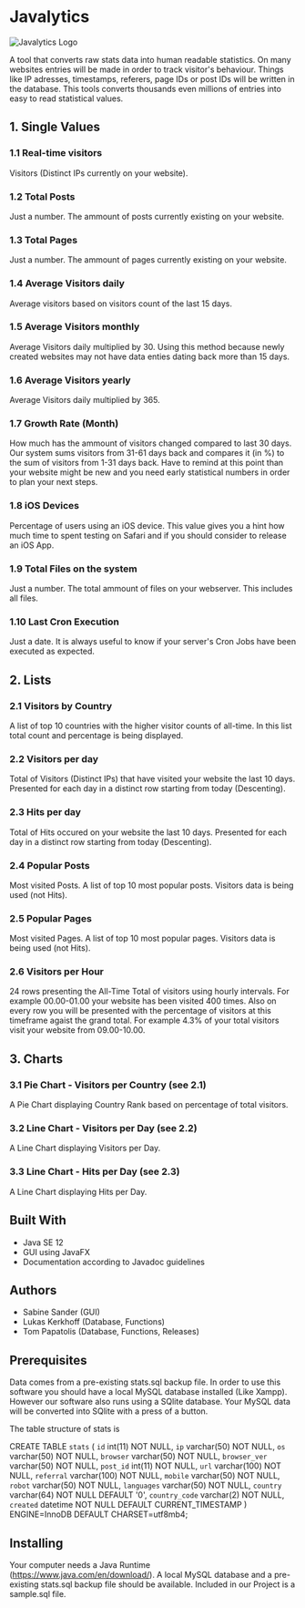 # Javalytics

![Javalytics Logo](https://github.com/tomsnews/javalytics/blob/master/Javalytics.jpg)

A tool that converts raw stats data into human readable statistics.
On many websites entries will be made in order to track visitor's behaviour.
Things like IP adresses, timestamps, referers, page IDs or post IDs will be written in the database.
This tools converts thousands even millions of entries into easy to read statistical values.

## 1. Single Values

### 1.1 Real-time visitors
Visitors (Distinct IPs currently on your website).

### 1.2 Total Posts
Just a number. The ammount of posts currently existing on your website.

### 1.3 Total Pages
Just a number. The ammount of pages currently existing on your website.

### 1.4 Average Visitors daily
Average visitors based on visitors count of the last 15 days.

### 1.5 Average Visitors monthly
Average Visitors daily multiplied by 30.
Using this method because newly created websites may not have data enties dating back more than 15 days.

### 1.6 Average Visitors yearly
Average Visitors daily multiplied by 365.

### 1.7 Growth Rate (Month)
How much has the ammount of visitors changed compared to last 30 days.
Our system sums visitors from 31-61 days back and compares it (in %) to the sum of visitors from 1-31 days back.
Have to remind at this point than your website might be new and you need early statistical numbers in order to plan your next steps.

### 1.8 iOS Devices
Percentage of users using an iOS device. This value gives you a hint how much time to spent testing on Safari and if you should consider to release an iOS App.

### 1.9 Total Files on the system
Just a number. The total ammount of files on your webserver. This includes all files.

### 1.10 Last Cron Execution
Just a date. It is always useful to know if your server's Cron Jobs have been executed as expected.

## 2. Lists

### 2.1 Visitors by Country
A list of top 10 countries with the higher visitor counts of all-time.
In this list total count and percentage is being displayed.

### 2.2 Visitors per day
Total of Visitors (Distinct IPs) that have visited your website the last 10 days.
Presented for each day in a distinct row starting from today (Descenting).

### 2.3 Hits per day
Total of Hits occured on your website the last 10 days.
Presented for each day in a distinct row starting from today (Descenting).

### 2.4 Popular Posts
Most visited Posts. A list of top 10 most popular posts. Visitors data is being used (not Hits).

### 2.5 Popular Pages
Most visited Pages. A list of top 10 most popular pages. Visitors data is being used (not Hits).

### 2.6 Visitors per Hour
24 rows presenting the All-Time Total of visitors using hourly intervals. For example 00.00-01.00 your website has been visited 400 times.
Also on every row you will be presented with the percentage of visitors at this timeframe agaist the grand total.
For example 4.3% of your total visitors visit your website from 09.00-10.00.

## 3. Charts

### 3.1 Pie Chart - Visitors per Country (see 2.1)
A Pie Chart displaying Country Rank based on percentage of total visitors.

### 3.2 Line Chart - Visitors per Day (see 2.2)
A Line Chart displaying Visitors per Day.

### 3.3 Line Chart - Hits per Day (see 2.3)
A Line Chart displaying Hits per Day.

## Built With
* Java SE 12
* GUI using JavaFX
* Documentation according to Javadoc guidelines

## Authors
* Sabine Sander (GUI)
* Lukas Kerkhoff (Database, Functions)
* Tom Papatolis (Database, Functions, Releases)

## Prerequisites
Data comes from a pre-existing stats.sql backup file. In order to use this software you should have a local MySQL database installed (Like Xampp).
However our software also runs using a SQlite database. Your MySQL data will be converted into SQlite with a press of a button.

The table structure of stats is 

CREATE TABLE `stats` (
  `id` int(11) NOT NULL,
  `ip` varchar(50) NOT NULL,
  `os` varchar(50) NOT NULL,
  `browser` varchar(50) NOT NULL,
  `browser_ver` varchar(50) NOT NULL,
  `post_id` int(11) NOT NULL,
  `url` varchar(100) NOT NULL,
  `referral` varchar(100) NOT NULL,
  `mobile` varchar(50) NOT NULL,
  `robot` varchar(50) NOT NULL,
  `languages` varchar(50) NOT NULL,
  `country` varchar(64) NOT NULL DEFAULT '0',
  `country_code` varchar(2) NOT NULL,
  `created` datetime NOT NULL DEFAULT CURRENT_TIMESTAMP
) ENGINE=InnoDB DEFAULT CHARSET=utf8mb4;

## Installing
Your computer needs a Java Runtime (https://www.java.com/en/download/). A local MySQL database and a pre-existing stats.sql backup file should be available.
Included in our Project is a sample.sql file.
